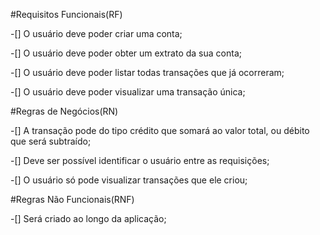 
#Requisitos Funcionais(RF)


-[] O usuário deve poder criar uma conta;

-[] O usuário deve poder obter um extrato da sua conta;

-[] O usuário deve poder listar todas transações que já ocorreram;

-[] O usuário deve poder visualizar uma 
transação única;


#Regras de Negócios(RN)

-[] A transação pode do tipo crédito que somará ao valor total, ou débito que será subtraído;

-[] Deve ser possível identificar o usuário entre as requisições;

-[] O usuário só pode visualizar transações que ele criou;


#Regras Não Funcionais(RNF)

-[] Será criado ao longo da aplicação;
